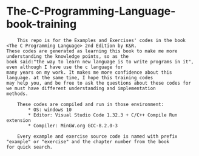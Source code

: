 # The-C-Programming-Language-book-training

        This repo is for the Examples and Exercises' codes in the book <The C Programming Language> 2nd Edition by K&R.
    These codes are generated as learning this book to make me more understanding the knowledge points, so as the 
    book said:"the way to learn new language is to write programs in it", even although I have use the c language for 
    many years on my work. It makes me more confidence about this language. at the same time, I hope this training codes
    may help you, and be free to ask the questions about these codes for we must have different understanding and implementation
    methods.
        
        These codes are compiled and run in those environment:
            * OS: windows 10
            * Editor: Visual Studio Code 1.32.3 + C/C++ Compile Run extension
            * Compiler: MinGW.org GCC-8.2.0-3
            
        Every example and exercise source code is named with prefix "example" or "exercise" and the chapter number from the book 
    for quick search.
    

    
